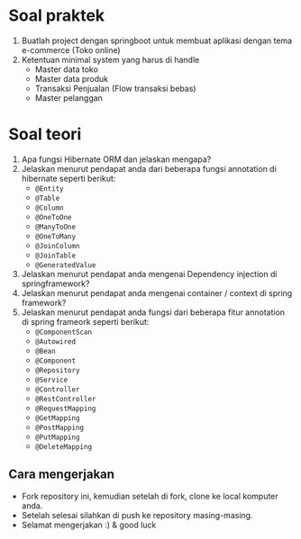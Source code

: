 # Soal praktek

1. Buatlah project dengan springboot untuk membuat aplikasi dengan tema e-commerce (Toko online)
2. Ketentuan minimal system yang harus di handle
    - Master data toko
    - Master data produk
    - Transaksi Penjualan (Flow transaksi bebas)
    - Master pelanggan

# Soal teori

1. Apa fungsi Hibernate ORM dan jelaskan mengapa?
2. Jelaskan menurut pendapat anda dari beberapa fungsi annotation di hibernate seperti berikut:
    - ```@Entity```
    - ```@Table```
    - ```@Column```
    - ```@OneToOne```
    - ```@ManyToOne```
    - ```@OneToMany```
    - ```@JoinColumn```
    - ```@JoinTable```
    - ```@GeneratedValue```
3. Jelaskan menurut pendapat anda mengenai Dependency injection di springframework?
4. Jelaskan menurut pendapat anda mengenai container / context di spring framework?
5. Jelaskan menurut pendapat anda fungsi dari beberapa fitur annotation di spring frameork seperti berikut:
    - ```@ComponentScan```
    - ```@Autowired```
    - ```@Bean```
    - ```@Component```
    - ```@Repository```
    - ```@Service```
    - ```@Controller```
    - ```@RestController```
    - ```@RequestMapping```
    - ```@GetMapping```
    - ```@PostMapping```
    - ```@PutMapping```
    - ```@DeleteMapping```

## Cara mengerjakan

- Fork repository ini, kemudian setelah di fork, clone ke local komputer anda.
- Setelah selesai silahkan di push ke repository masing-masing.
- Selamat mengerjakan :) & good luck
